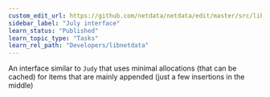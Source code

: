 ```yaml
---
custom_edit_url: https://github.com/netdata/netdata/edit/master/src/libnetdata/july/README.md
sidebar_label: "July interface"
learn_status: "Published"
learn_topic_type: "Tasks"
learn_rel_path: "Developers/libnetdata"
---
```





An interface similar to `Judy` that uses minimal allocations (that can be cached)
for items that are mainly appended (just a few insertions in the middle)

